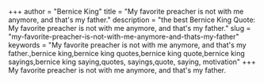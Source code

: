 +++
author = "Bernice King"
title = "My favorite preacher is not with me anymore, and that's my father."
description = "the best Bernice King Quote: My favorite preacher is not with me anymore, and that's my father."
slug = "my-favorite-preacher-is-not-with-me-anymore-and-thats-my-father"
keywords = "My favorite preacher is not with me anymore, and that's my father.,bernice king,bernice king quotes,bernice king quote,bernice king sayings,bernice king saying,quotes, sayings,quote, saying, motivation"
+++
My favorite preacher is not with me anymore, and that's my father.
